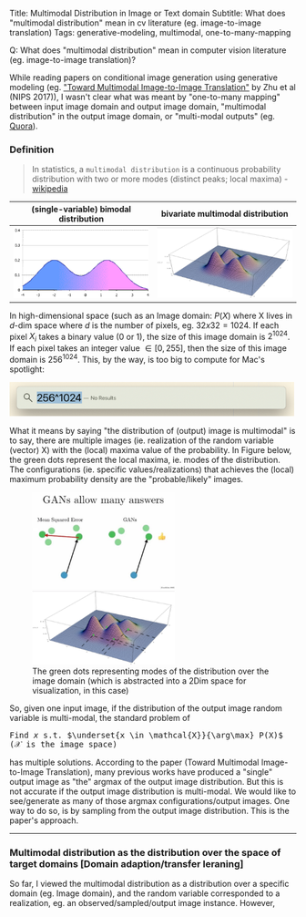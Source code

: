 Title: Multimodal Distribution in Image or Text domain
Subtitle: What does "multimodal distribution" mean in cv literature (eg. image-to-image translation) 
Tags: generative-modeling, multimodal, one-to-many-mapping

Q: What does "multimodal distribution" mean in computer vision literature (eg. image-to-image translation)?

While reading papers on conditional image generation using generative modeling (eg. ["Toward Multimodal Image-to-Image Translation"](https://tinyurl.com/s5drg9c) by Zhu et al (NIPS 2017)), I wasn't clear what was meant by "one-to-many mapping" between input image domain and output image domain, "multimodal distribution" in the output image domain, or "multi-modal outputs" (eg. [Quora](https://tinyurl.com/szjmmzf)). 

### Definition
> In statistics, a `multimodal distribution` is a continuous probability distribution with two or more modes (distinct peaks; local maxima) - [wikipedia](https://tinyurl.com/pa47gte)

|(single-variable) bimodal distribution | bivariate multimodal distribution |
|---|---|
|<img src="/images/bimodal.png" alt="bimodal" /> | <img src="/images/bivariate-multimodal.png" alt="bivariate-multimodal" />

<!--|<img src="/images/bimodal.png" alt="bimodal" width="250px"/> | <img src="/images/bivariate-multimodal.png" alt="bivariate-multimodal" width="250px"/>-->
In high-dimensional space (such as an Image domain: $P(X)$ where X lives in $d$-dim space where $d$ is the number of pixels, eg. $32x32=1024$. If each pixel $X_i$ takes a binary value (0 or 1), the size of this image domain is $2^{1024}$.  If each pixel takes an integer value $\in [0,255]$, then the size of this image domain is $256^{1024}$. This, by the way, is too big to compute for Mac's spotlight:

<img src="/images/too-big.png" alt="too-big" width="500px"/>    

What it means by saying "the distribution of (output) image is multimodal" is to say, there are multiple images (ie. realization of the random variable (vector) X) with the (local) maxima value of the probability. In Figure below, the green dots represent the local maxima, ie. modes of the distribution. The configurations (ie. specific values/realizations) that achieves the (local) maximum probability density are the "probable/likely" images. 

<figure>
    <img src='images/gan-multimodal-outputs.jpg' alt='gan-multimodal-outputs' width="250px"/>
     <img src='images/bivariate-multimodal-annot.png' alt='multimodal-annot' width="250px"/>
    <figcaption>The green dots representing modes of the distribution over the image domain (which is abstracted into a 2Dim space for visualization, in this case)</figcaption>
</figure>

So, given one input image, if the distribution of the output image random variable is multi-modal, the standard problem of <pre>Find $x$ s.t. $\underset{x \in \mathcal{X}}{\arg\max} P(X)$ ($\mathcal{X}$ is the image space)</pre> has multiple solutions. According to the paper (Toward Multimodal Image-to-Image Translation), many previous works have produced a "single" output image as "the" argmax of the output image distribution. But this is not accurate if the output image distribution is multi-modal.  We would like to see/generate as many of those argmax configurations/output images. One way to do so, is by sampling from the output image distribution.  This is the paper's approach. 

---
### Multimodal distribution as the distribution over the space of target domains [Domain adaption/transfer leraning]

So far, I viewed the multimodal distribution as a distribution over a specific domain (eg. Image domain), and the random variable corresponded to a realization, eg. an observed/sampled/output image instance. However, 